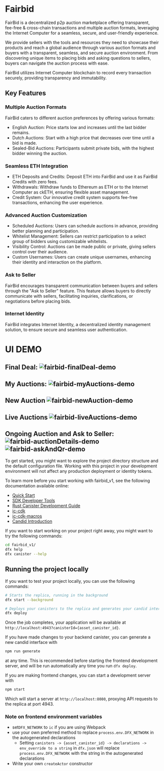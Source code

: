 # Fairbid
FairBid is a decentralized p2p auction marketplace offering transparent, fee-free & cross-chain transactions and multiple auction formats, leveraging the Internet Computer for a seamless, secure, and user-friendly experience.

We provide sellers with the tools and resources they need to showcase their products and reach a global audience through various auction formats and buyers with a transparent, seamless, and secure auction environment. From discovering unique items to placing bids and asking questions to sellers, buyers can navigate the auction process with ease. 

FairBid utilizes Internet Computer blockchain to record every transaction securely, providing transparency and immutability.



## Key Features

### Multiple Auction Formats
FairBid caters to different auction preferences by offering various formats:
- English Auction: Price starts low and increases until the last bidder remains.
- Dutch Auctions: Start with a high price that decreases over time until a bid is made.
- Sealed-Bid Auctions: Participants submit private bids, with the highest bidder winning the auction.

### Seamless ETH Integration
- ETH Deposits and Credits: Deposit ETH into FairBid and use it as FairBid Credits with zero fees.
- Withdrawals: Withdraw funds to Ethereum as ETH or to the Internet Computer as ckETH, ensuring flexible asset management.
- Credit System: Our innovative credit system supports fee-free transactions, enhancing the user experience.

### Advanced Auction Customization
- Scheduled Auctions: Users can schedule auctions in advance, providing better planning and participation.
- Whitelist Management: Sellers can restrict participation to a select group of bidders using customizable whitelists.
- Visibility Control: Auctions can be made public or private, giving sellers control over their audience.
- Custom Usernames: Users can create unique usernames, enhancing their identity and interaction on the platform.

### Ask to Seller
FairBid encourages transparent communication between buyers and sellers through the "Ask to Seller" feature. This feature allows buyers to directly communicate with sellers, facilitating inquiries, clarifications, or negotiations before placing bids.

### Internet Identity
FairBid integrates Internet Identity, a decentralized identity management solution, to ensure secure and seamless user authentication.



# UI DEMO
Final Deal:
![fairbid-finalDeal-demo](https://github.com/mervanerenci/fairbid_v1/assets/101268022/313dfafe-661f-4db4-87e6-c50f55ae115f)
------
My Auctions:
![fairbid-myAuctions-demo](https://github.com/mervanerenci/fairbid_v1/assets/101268022/7d0af21f-cb80-4cff-9d98-753105a960be)
-----
New Auction
![fairbid-newAuction-demo](https://github.com/mervanerenci/fairbid_v1/assets/101268022/5c8b9ca1-6314-4cc1-958c-282e5a80b4d9)
------
Live Auctions
![fairbid-liveAuctions-demo](https://github.com/mervanerenci/fairbid_v1/assets/101268022/aa56f5c8-5514-4e56-8737-f0e6344e25f7)
-------
Ongoing Auction and Ask to Seller:
![fairbid-auctionDetails-demo](https://github.com/mervanerenci/fairbid_v1/assets/101268022/94d3ec40-4115-4e76-bfe9-495ed2b1bbf3)
![fairbid-askAndQr-demo](https://github.com/mervanerenci/fairbid_v1/assets/101268022/cdbb25e4-1184-4368-b1cf-3277743f9f32)
-------



To get started, you might want to explore the project directory structure and the default configuration file. Working with this project in your development environment will not affect any production deployment or identity tokens.

To learn more before you start working with fairbid_v1, see the following documentation available online:

- [Quick Start](https://internetcomputer.org/docs/current/developer-docs/setup/deploy-locally)
- [SDK Developer Tools](https://internetcomputer.org/docs/current/developer-docs/setup/install)
- [Rust Canister Development Guide](https://internetcomputer.org/docs/current/developer-docs/backend/rust/)
- [ic-cdk](https://docs.rs/ic-cdk)
- [ic-cdk-macros](https://docs.rs/ic-cdk-macros)
- [Candid Introduction](https://internetcomputer.org/docs/current/developer-docs/backend/candid/)

If you want to start working on your project right away, you might want to try the following commands:

```bash
cd fairbid_v1/
dfx help
dfx canister --help
```

## Running the project locally

If you want to test your project locally, you can use the following commands:

```bash
# Starts the replica, running in the background
dfx start --background

# Deploys your canisters to the replica and generates your candid interface
dfx deploy
```

Once the job completes, your application will be available at `http://localhost:4943?canisterId={asset_canister_id}`.

If you have made changes to your backend canister, you can generate a new candid interface with

```bash
npm run generate
```

at any time. This is recommended before starting the frontend development server, and will be run automatically any time you run `dfx deploy`.

If you are making frontend changes, you can start a development server with

```bash
npm start
```

Which will start a server at `http://localhost:8080`, proxying API requests to the replica at port 4943.



### Note on frontend environment variables
- set`DFX_NETWORK` to `ic` if you are using Webpack
- use your own preferred method to replace `process.env.DFX_NETWORK` in the autogenerated declarations
  - Setting `canisters -> {asset_canister_id} -> declarations -> env_override to a string` in `dfx.json` will replace `process.env.DFX_NETWORK` with the string in the autogenerated declarations
- Write your own `createActor` constructor

